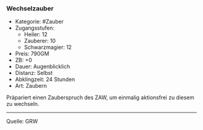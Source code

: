 ### Wechselzauber

- Kategorie: #Zauber
- Zugangsstufen:
  - Heiler: 12
  - Zauberer: 10
  - Schwarzmagier: 12
- Preis: 790GM
- ZB: +0
- Dauer: Augenblicklich
- Distanz: Selbst
- Abklingzeit: 24 Stunden
- Art: Zaubern

Präpariert einen Zauberspruch des ZAW, um einmalig aktionsfrei zu diesem zu wechseln.

---

Quelle: GRW
